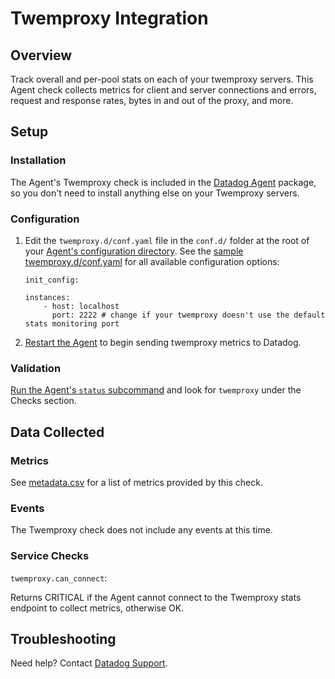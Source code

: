 # Twemproxy Integration

## Overview

Track overall and per-pool stats on each of your twemproxy servers. This Agent check collects metrics for client and server connections and errors, request and response rates, bytes in and out of the proxy, and more.

## Setup
### Installation

The Agent's Twemproxy check is included in the [Datadog Agent][1] package, so you don't need to install anything else on your Twemproxy servers.

### Configuration

1. Edit the `twemproxy.d/conf.yaml` file in the `conf.d/` folder at the root of your [Agent's configuration directory][2]. See the [sample twemproxy.d/conf.yaml][3] for all available configuration options:

    ```
    init_config:

    instances:
        - host: localhost
          port: 2222 # change if your twemproxy doesn't use the default stats monitoring port
    ```

2. [Restart the Agent][4] to begin sending twemproxy metrics to Datadog.

### Validation

[Run the Agent's `status` subcommand][5] and look for `twemproxy` under the Checks section.

## Data Collected
### Metrics

See [metadata.csv][6] for a list of metrics provided by this check.

### Events
The Twemproxy check does not include any events at this time.

### Service Checks

`twemproxy.can_connect`:

Returns CRITICAL if the Agent cannot connect to the Twemproxy stats endpoint to collect metrics, otherwise OK.

## Troubleshooting
Need help? Contact [Datadog Support][7].

[1]: https://app.datadoghq.com/account/settings#agent
[2]: https://docs.datadoghq.com/agent/faq/agent-configuration-files/#agent-configuration-directory
[3]: https://github.com/DataDog/integrations-core/blob/master/twemproxy/datadog_checks/twemproxy/data/conf.yaml.example
[4]: https://docs.datadoghq.com/agent/faq/agent-commands/#start-stop-restart-the-agent
[5]: https://docs.datadoghq.com/agent/faq/agent-commands/#agent-status-and-information
[6]: https://github.com/DataDog/integrations-core/blob/master/twemproxy/metadata.csv
[7]: https://docs.datadoghq.com/help
